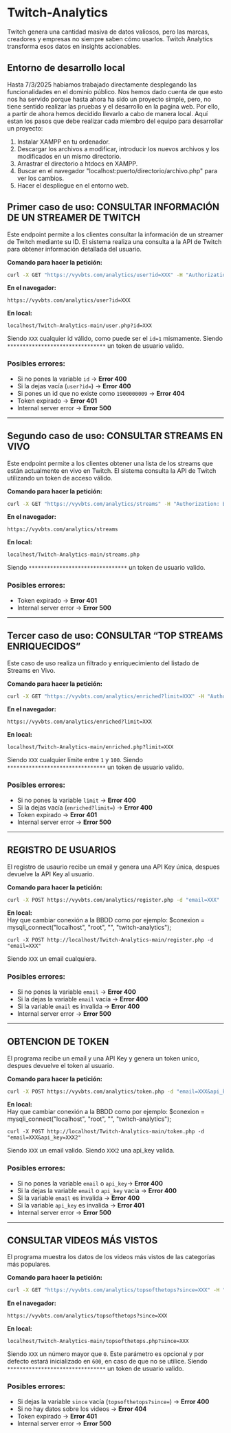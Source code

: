 # Twitch-Analytics
Twitch genera una cantidad masiva de datos valiosos, pero las marcas, creadores y
empresas no siempre saben cómo usarlos. Twitch Analytics transforma esos datos en
insights accionables.
## Entorno de desarrollo local
Hasta 7/3/2025 habiamos trabajado directamente desplegando las funcionalidades en el dominio público.
Nos hemos dado cuenta de que esto nos ha servido porque hasta ahora ha sido un proyecto simple, pero, no tiene sentido 
realizar las pruebas y el desarrollo en la pagina web. Por ello, a partir de ahora hemos decidido llevarlo
a cabo de manera local. Aquí estan los pasos que debe realizar cada miembro del equipo para desarrollar un 
proyecto:
1. Instalar XAMPP en tu ordenador.
2. Descargar los archivos a modificar, introducir los nuevos archivos y los modificados en un mismo directorio.
3. Arrastrar el directorio a htdocs en XAMPP.
4. Buscar en el navegador "localhost:puerto/directorio/archivo.php" para ver los cambios.
5. Hacer el despliegue en el entorno web.
## Primer caso de uso: CONSULTAR INFORMACIÓN DE UN STREAMER DE TWITCH
Este endpoint permite a los clientes consultar la información de un streamer de Twitch
mediante su ID. El sistema realiza una consulta a la API de Twitch para obtener información
detallada del usuario.

**Comando para hacer la petición:**  
```sh
curl -X GET "https://vyvbts.com/analytics/user?id=XXX" -H "Authorization: Bearer ********************************"
```

**En el navegador:**  
```
https://vyvbts.com/analytics/user?id=XXX
```

**En local:**  
```
localhost/Twitch-Analytics-main/user.php?id=XXX
```

Siendo `XXX` cualquier id válido, como puede ser el `id=1` mismamente.
Siendo `********************************` un token de usuario valido.

### Posibles errores:
- Si no pones la variable `id` → **Error 400**
- Si la dejas vacía (`user?id=`) → **Error 400**
- Si pones un id que no existe como `1900000009` → **Error 404**
- Token expirado → **Error 401**
- Internal server error → **Error 500**

---

## Segundo caso de uso: CONSULTAR STREAMS EN VIVO
Este endpoint permite a los clientes obtener una lista de los streams que están actualmente
en vivo en Twitch. El sistema consulta la API de Twitch utilizando un token de acceso válido.

**Comando para hacer la petición:**  
```sh
curl -X GET "https://vyvbts.com/analytics/streams" -H "Authorization: Bearer ********************************"
```

**En el navegador:**  
```
https://vyvbts.com/analytics/streams
```

**En local:**  
```
localhost/Twitch-Analytics-main/streams.php 
```

Siendo `********************************` un token de usuario valido.

### Posibles errores:
- Token expirado → **Error 401**
- Internal server error → **Error 500**

---

## Tercer caso de uso: CONSULTAR “TOP STREAMS ENRIQUECIDOS”
Este caso de uso realiza un filtrado y enriquecimiento del listado de Streams en Vivo.

**Comando para hacer la petición:**  
```sh
curl -X GET "https://vyvbts.com/analytics/enriched?limit=XXX" -H "Authorization: Bearer ********************************"
```

**En el navegador:**  
```
https://vyvbts.com/analytics/enriched?limit=XXX
```

**En local:**  
```
localhost/Twitch-Analytics-main/enriched.php?limit=XXX
```

Siendo `XXX` cualquier límite entre `1` y `100`.
Siendo `********************************` un token de usuario valido.

### Posibles errores:
- Si no pones la variable `limit` → **Error 400**
- Si la dejas vacía (`enriched?limit=`) → **Error 400**
- Token expirado → **Error 401**
- Internal server error → **Error 500**

---

## REGISTRO DE USUARIOS
El registro de usaurio recibe un email y genera una API Key única, despues devuelve la API Key al usuario.


**Comando para hacer la petición:**  
```sh
curl -X POST https://vyvbts.com/analytics/register.php -d "email=XXX"
```

**En local:**  
Hay que cambiar conexión a la BBDD como por ejemplo: $conexion = mysqli_connect("localhost", "root", "", "twitch-analytics");
```
curl -X POST http://localhost/Twitch-Analytics-main/register.php -d "email=XXX"
```

Siendo `XXX` un email cualquiera.

### Posibles errores:
- Si no pones la variable `email` → **Error 400**
- Si la dejas la variable `email` vacía → **Error 400**
- Si la variable `email` es invalida → **Error 400**
- Internal server error → **Error 500**

---

## OBTENCION DE TOKEN
El programa recibe un email y una API Key y genera un token unico, despues devuelve el token al usuario.


**Comando para hacer la petición:**  
```sh
curl -X POST https://vyvbts.com/analytics/token.php -d "email=XXX&api_key=XXX2"
```

**En local:**  
Hay que cambiar conexión a la BBDD como por ejemplo: $conexion = mysqli_connect("localhost", "root", "", "twitch-analytics");
```
curl -X POST http://localhost/Twitch-Analytics-main/token.php -d "email=XXX&api_key=XXX2"
```

Siendo `XXX` un email valido.
Siendo `XXX2` una api_key valida.
### Posibles errores:
- Si no pones la variable `email` o `api_key`→ **Error 400**
- Si la dejas la variable `email` o `api_key` vacía → **Error 400**
- Si la variable `email` es invalida → **Error 400**
- Si la variable `api_key` es invalida → **Error 401**
- Internal server error → **Error 500**

---

## CONSULTAR VIDEOS MÁS VISTOS
El programa muestra los datos de los videos más vistos de las categorías más populares.

**Comando para hacer la petición:**  
```sh
curl -X GET "https://vyvbts.com/analytics/topsofthetops?since=XXX" -H "Authorization: Bearer ********************************"
```

**En el navegador:**  
```
https://vyvbts.com/analytics/topsofthetops?since=XXX
```

**En local:**  
```
localhost/Twitch-Analytics-main/topsofthetops.php?since=XXX
```

Siendo `XXX` un número mayor que `0`. Este parámetro es opcional y por defecto estará inicializado en `600`, en caso de que no se utilice.
Siendo `********************************` un token de usuario valido.

### Posibles errores:
- Si dejas la variable `since` vacía (`topsofthetops?since=`) → **Error 400**
- Si no hay datos sobre los videos → **Error 404**
- Token expirado → **Error 401**
- Internal server error → **Error 500**
